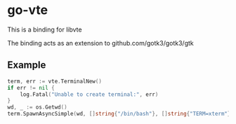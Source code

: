 # go-vte
This is a binding for libvte

The binding acts as an extension to github.com/gotk3/gotk3/gtk

## Example


```go
term, err := vte.TerminalNew()
if err != nil {
	log.Fatal("Unable to create terminal:", err)
}
wd, _ := os.Getwd()
term.SpawnAsyncSimple(wd, []string{"/bin/bash"}, []string{"TERM=xterm"})
```
